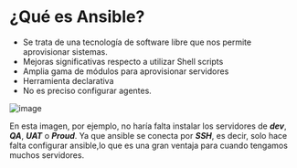 # ¿Qué es Ansible?

- Se trata de una tecnología de software libre que nos permite aprovisionar sistemas.
- Mejoras significativas respecto a utilizar Shell scripts
- Amplia gama de módulos para aprovisionar servidores
- Herramienta declarativa
- No es preciso configurar agentes.

![image](https://user-images.githubusercontent.com/91204696/211855422-38219c72-c643-47d1-8b9c-bb135ad10244.png)

En esta imagen, por ejemplo, no haría falta instalar los servidores de ***dev***, ***QA***, ***UAT*** o ***Proud***. 
Ya que ansible se conecta por ***SSH***, es decir, solo hace falta configurar ansible,lo que es una gran ventaja para cuando tengamos muchos servidores.
